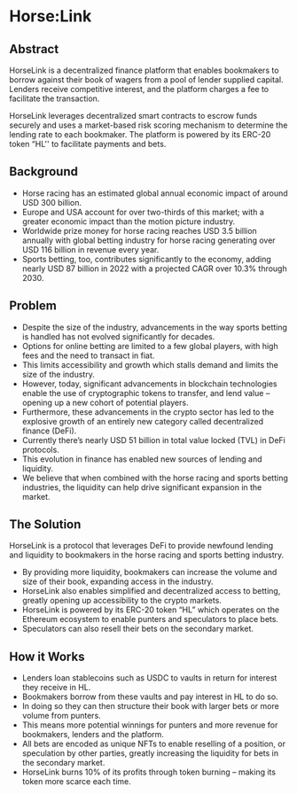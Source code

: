 # Horse:Link

## Abstract

HorseLink is a decentralized finance platform that enables bookmakers to borrow against their book of wagers from a pool of lender supplied capital. Lenders receive competitive interest, and the platform charges a fee to facilitate the transaction.

HorseLink leverages decentralized smart contracts to escrow funds securely and uses a market-based risk scoring mechanism to determine the lending rate to each bookmaker. The platform is powered by its ERC-20 token “HL'' to facilitate payments and bets.

## Background

- Horse racing has an estimated global annual economic impact of around USD 300 billion.
- Europe and USA account for over two-thirds of this market; with a greater economic impact than the motion picture industry.
- Worldwide prize money for horse racing reaches USD 3.5 billion annually with global betting industry for horse racing generating over USD 116 billion in revenue every year.
- Sports betting, too, contributes significantly to the economy, adding nearly USD 87 billion in 2022 with a projected CAGR over 10.3% through 2030.

## Problem

- Despite the size of the industry, advancements in the way sports betting is handled has not evolved significantly for decades.
- Options for online betting are limited to a few global players, with high fees and the need to transact in fiat.
- This limits accessibility and growth which stalls demand and limits the size of the industry.
- However, today, significant advancements in blockchain technologies enable the use of cryptographic tokens to transfer, and lend value – opening up a new cohort of potential players.
- Furthermore, these advancements in the crypto sector has led to the explosive growth of an entirely new category called decentralized finance (DeFi).
- Currently there’s nearly USD 51 billion in total value locked (TVL) in DeFi protocols.
- This evolution in finance has enabled new sources of lending and liquidity.
- We believe that when combined with the horse racing and sports betting industries, the liquidity can help drive significant expansion in the market.

## The Solution

HorseLink is a protocol that leverages DeFi to provide newfound lending and liquidity to bookmakers in the horse racing and sports betting industry.

- By providing more liquidity, bookmakers can increase the volume and size of their book, expanding access in the industry.
- HorseLink also enables simplified and decentralized access to betting, greatly opening up accessibility to the crypto markets.
- HorseLink is powered by its ERC-20 token “HL” which operates on the Ethereum ecosystem to enable punters and speculators to place bets.
- Speculators can also resell their bets on the secondary market.

## How it Works

- Lenders loan stablecoins such as USDC to vaults in return for interest they receive in HL.
- Bookmakers borrow from these vaults and pay interest in HL to do so.
- In doing so they can then structure their book with larger bets or more volume from punters.
- This means more potential winnings for punters and more revenue for bookmakers, lenders and the platform.
- All bets are encoded as unique NFTs to enable reselling of a position, or speculation by other parties, greatly increasing the liquidity for bets in the secondary market.
- HorseLink burns 10% of its profits through token burning – making its token more scarce each time.
